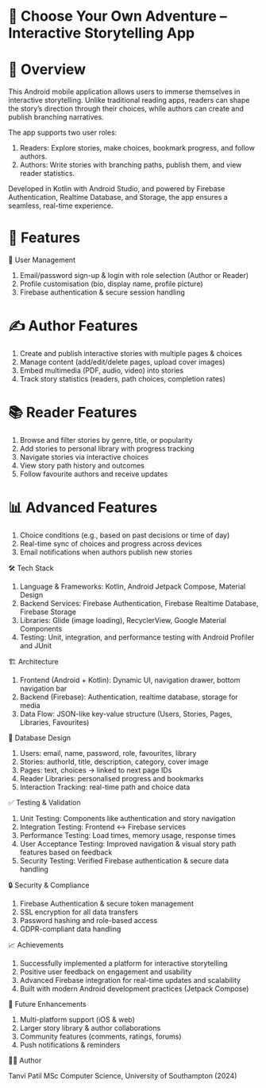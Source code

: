 # 📖 Choose Your Own Adventure – Interactive Storytelling App
# 📌 Overview

This Android mobile application allows users to immerse themselves in interactive storytelling. Unlike traditional reading apps, readers can shape the story’s direction through their choices, while authors can create and publish branching narratives.

The app supports two user roles:
1. Readers: Explore stories, make choices, bookmark progress, and follow authors.
2. Authors: Write stories with branching paths, publish them, and view reader statistics.

Developed in Kotlin with Android Studio, and powered by Firebase Authentication, Realtime Database, and Storage, the app ensures a seamless, real-time experience.

# 🚀 Features
👥 User Management
1. Email/password sign-up & login with role selection (Author or Reader)
2. Profile customisation (bio, display name, profile picture)
3. Firebase authentication & secure session handling

# ✍️ Author Features
1. Create and publish interactive stories with multiple pages & choices
2. Manage content (add/edit/delete pages, upload cover images)
3. Embed multimedia (PDF, audio, video) into stories
4. Track story statistics (readers, path choices, completion rates)

# 📚 Reader Features
1. Browse and filter stories by genre, title, or popularity
2. Add stories to personal library with progress tracking
3. Navigate stories via interactive choices
4. View story path history and outcomes
5. Follow favourite authors and receive updates

# 📊 Advanced Features
1. Choice conditions (e.g., based on past decisions or time of day)
2. Real-time sync of choices and progress across devices
3. Email notifications when authors publish new stories

🛠️ Tech Stack
1. Language & Frameworks: Kotlin, Android Jetpack Compose, Material Design
2. Backend Services: Firebase Authentication, Firebase Realtime Database, Firebase Storage
3. Libraries: Glide (image loading), RecyclerView, Google Material Components
4. Testing: Unit, integration, and performance testing with Android Profiler and JUnit

🏗️ Architecture
1. Frontend (Android + Kotlin): Dynamic UI, navigation drawer, bottom navigation bar
2. Backend (Firebase): Authentication, realtime database, storage for media
3. Data Flow: JSON-like key-value structure (Users, Stories, Pages, Libraries, Favourites)

📂 Database Design
1. Users: email, name, password, role, favourites, library
2. Stories: authorId, title, description, category, cover image
3. Pages: text, choices → linked to next page IDs
4. Reader Libraries: personalised progress and bookmarks
5. Interaction Tracking: real-time path and choice data

✅ Testing & Validation
1. Unit Testing: Components like authentication and story navigation
2. Integration Testing: Frontend ↔ Firebase services
3. Performance Testing: Load times, memory usage, response times
4. User Acceptance Testing: Improved navigation & visual story path features based on feedback
5. Security Testing: Verified Firebase authentication & secure data handling

🔒 Security & Compliance
1. Firebase Authentication & secure token management
2. SSL encryption for all data transfers
3. Password hashing and role-based access
4. GDPR-compliant data handling

📈 Achievements
1. Successfully implemented a platform for interactive storytelling
2. Positive user feedback on engagement and usability
3. Advanced Firebase integration for real-time updates and scalability
4. Built with modern Android development practices (Jetpack Compose)

📌 Future Enhancements
1. Multi-platform support (iOS & web)
2. Larger story library & author collaborations
3. Community features (comments, ratings, forums)
4. Push notifications & reminders

👩‍💻 Author

Tanvi Patil
MSc Computer Science, University of Southampton (2024)
